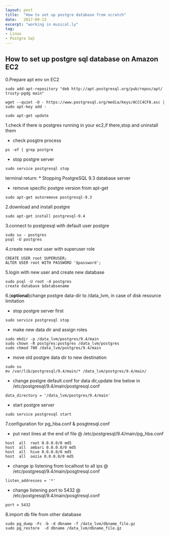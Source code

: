 ```yaml
---
layout: post
title:  "How to set up postgre database from scratch"
date:   2017-09-13
excerpt: "working in musical.ly"
tag:
- Linux
- Postgre Sql
---
```



## How to set up postgre sql database on Amazon EC2

0.Prepare apt env on EC2
~~~~
sudo add-apt-repository "deb http://apt.postgresql.org/pub/repos/apt/ trusty-pgdg main"

wget --quiet -O - https://www.postgresql.org/media/keys/ACCC4CF8.asc | sudo apt-key add -

sudo apt-get update
~~~~

1.check if there is postgres running in your ec2,if there,stop and uninstall them

* check posgtre process
~~~~
ps -ef | grep postgre
~~~~

* stop postgre server
~~~~
sudo service postgresql stop
~~~~
terminal return: * Stopping PostgreSQL 9.3 database server

* remove specific postgre version from apt-get
~~~~
sudo apt-get autoremove postgresql-9.3
~~~~

2.download and install postgre

~~~~
sudo apt-get install postgresql-9.4
~~~~

3.connect to postgresql with default user postgre
```
sudo su - postgres
psql -U postgres
```

4.create new root user with superuser role

```
CREATE USER root SUPERUSER;
ALTER USER root WITH PASSWORD '$password';
```

5.login with new user and create new database

```
sudo psql -U root -d postgres
create database $databsename
```

6.(**optional**)change postgre data-dir to /data_lvm, in case of disk resource limitation 

* stop postgre server first
~~~~
sudo service postgresql stop
~~~~

* make new data dir and assign roles
 ~~~~
 sudo mkdir -p /data_lvm/postgres/9.4/main
 sudo chown -R postgres:postgres /data_lvm/postgres
 sudo chmod 700 /data_lvm/postgres/9.4/main
 ~~~~

* move old postgre data dir to new destination
~~~~
sudo su
mv /var/lib/postgresql/9.4/main/* /data_lvm/postgres/9.4/main/
~~~~

* change postgre default.conf for data dir,update line below in /etc/postgresql/9.4/main/postgresql.conf
~~~~ 
data_directory = '/data_lvm/postgres/9.4/main'
~~~~

* start postgre server
 ~~~~
 sudo service postgresql start
 ~~~~

7.configuration for pg_hba.conf & posgtresql.conf

* put next lines at the end of file @ /etc/postgresql/9.4/main/pg_hba.conf
~~~~
host  all  root 0.0.0.0/0 md5
host  all  ambari 0.0.0.0/0 md5
host  all  hive 0.0.0.0/0 md5
host  all  oozie 0.0.0.0/0 md5
~~~~  

* change ip listening from localhost to all ips @ /etc/postgresql/9.4/main/posgtresql.conf
~~~~
listen_addresses = '*' 
~~~~

* change listening port to 5432 @ /etc/postgresql/9.4/main/posgtresql.conf
~~~~
port = 5432
~~~~
 


8.import db file from other database

```
sudo pg_dump -Fc -b -d dbname -f /data_lvm/dbname_file.gz
sudo pg_restore  -d dbname /data_lvm/dbname_file.gz
```


